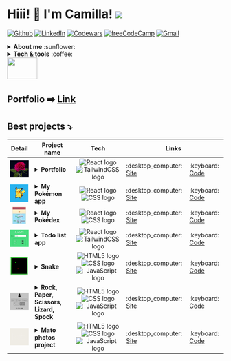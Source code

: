 # Hiii! :wave: I'm Camilla! <img src="https://media.giphy.com/media/mGcNjsfWAjY5AEZNw6/giphy.gif" width="50">

[![Github](https://img.shields.io/badge/-Github-181717?style=flat&logo=Github&logoColor=white)](https://github.com/stars/Camilla-Scarton/lists/rocket-projects) 
[![LinkedIn](https://img.shields.io/badge/-LinkedIn-0077B5?style=flat&logo=LinkedIn&logoColor=white)](https://www.linkedin.com/in/camilla-scarton/) 
[![Codewars](https://img.shields.io/badge/-Codewars-ef4444?style=flat&logo=Codewars&logoColor=white)](https://www.codewars.com/users/Camilla%20Scarton)
[![freeCodeCamp](https://img.shields.io/badge/-freeCodeCamp-181717?style=flat&logo=freeCodeCamp&logoColor=white)](https://www.freecodecamp.org/Camilla_Scarton)
[![Gmail](https://img.shields.io/badge/-Gmail-E62229?style=flat&logo=Gmail&logoColor=white)](mailto:camy.s96@gmail.com)

<details>
  <summary><b>About me</b> :sunflower:</summary>
  <table align="center">
    <tr>
      <td><img align="left" src="https://media.giphy.com/media/aTCvcjvNPdgYZPaRjq/giphy.gif" width="130" height="150" /></td>
      <td>
        <strong>I'm an italian :pizza: web developer. I love music :notes:, cats :smiley_cat: and Sudoku :pencil2:.<br>
        I'm currently working on a complex puzzle :jigsaw: with each piece representing a new skill I acquire :hammer_and_wrench:.<br>
        If I'm not reachable, I'm problably cooking :fried_egg:, gardening :seedling: or crocheting :yarn:.</strong>
      </td>
    </tr>
  </table>
</details>

<details>
  <summary><b>Tech & tools</b> :coffee:</summary>
  <img src="https://img.shields.io/badge/JavaScript-282C34?logo=javascript&logoColor=F7DF1E" alt="JavaScript logo" title="JavaScript" height="25" />
  &nbsp;
  <img src="https://img.shields.io/badge/TypeScript-282C34?logo=typescript&logoColor=3178C6" alt="TypeScript logo" title="TypeScript" height="25" />
  &nbsp;
  <img src="https://img.shields.io/badge/HTML5-282C34?logo=html5&logoColor=E34F26" alt="HTML5 logo" title="HTML5" height="25" />
  &nbsp;
  <img src="https://img.shields.io/badge/CSS-282C34?logo=css&logoColor=1572B6" alt="CSS logo" title="CSS" height="25" />
  &nbsp;
  <img src="https://img.shields.io/badge/Sass-282C34?logo=sass" alt="CSS3 logo" title="Sass" height="25" />
  &nbsp;
  <img src="https://img.shields.io/badge/TailwindCSS-282C34?logo=tailwindcss&logoColor=0EA5E9" alt="TailwindCSS logo" title="TailwindCSS" height="25" />
  &nbsp;
  <img src="https://img.shields.io/badge/Bootstrap-282C34?logo=bootstrap&logoColor=712CF9" alt="Bootstrap logo" title="Bootstrap" height="25" />
  &nbsp;
  <img src="https://img.shields.io/badge/React-282C34?logo=react&logoColor=61DAFB" alt="React logo" title="React" height="25" />
  &nbsp;
  <img src="https://img.shields.io/badge/Redux-282C34?logo=redux&logoColor=764ABC" alt="Redux logo" title="Redux" height="25" />
  &nbsp;
  <img src="https://img.shields.io/badge/Angular-282C34?logo=angular" alt="Angular logo" title="Angular" height="25" />
  &nbsp;
  <img src="https://img.shields.io/badge/npm-282C34?logo=npm" alt="npm logo" title="npm" height="25" />
  &nbsp;
  <img src="https://img.shields.io/badge/Node.js-282C34?logo=node.js&logoColor=43853D" alt="Node.js logo" title="Node.js" height="25" />
  &nbsp;
  <img src="https://img.shields.io/badge/Postman-282C34?logo=Postman" alt="Postman logo" title="Postman" height="25" />
  &nbsp;
  <img src="https://img.shields.io/badge/PocketBase-282C34?logo=pocketbase" alt="PocketBase logo" title="PocketBase" height="25" />
  &nbsp;
  <img src="https://img.shields.io/badge/git-282C34?logo=git&logoColor=F05032" alt="git logo" title="git" height="25" />
  &nbsp;
  <img src="https://img.shields.io/badge/GitKraken-282C34?logo=gitkraken" alt="git kraken" title="kraken" height="25" />
  &nbsp;
  <img src="https://img.shields.io/badge/VSCode-282C34?logo=visual-studio-code&logoColor=007ACC" alt="Visual Studio Code logo" title="Visual Studio Code" height="25" />
  &nbsp;
  <img src="https://img.shields.io/badge/GitHub-282C34?logo=github&logoColor=white" alt="GitHub logo" title="GitHub" height="25" />
  &nbsp;
  <img src="https://img.shields.io/badge/Vite-282C34?logo=vite" alt="Vite logo" title="Vite" height="25" />
  &nbsp;
  <img src="https://img.shields.io/badge/Python-282C34?logo=python" alt="Python logo" title="Python" height="25" />
  &nbsp;
  <img src="https://img.shields.io/badge/Java-282C34?logo=openjdk" alt="Java logo" title="Java" height="25" />
</details>

<img src="https://media.giphy.com/media/4PVeey0T30PAiBYq9n/giphy.gif" width="70" height="50" />

## Portfolio :arrow_right: <a href="https://camilla-scarton.github.io/portfolio/" target="_blank">Link</a>

## Best projects :arrow_heading_down:

<table>
<thead>
  <tr>
    <th>Detail</th>
    <th>Project name</th>
    <th>Tech</th>
    <th colspan="2">Links</th>
  </tr>
</thead>
<tbody>
  
  <tr>
    <td align="center">
      <img src="./img/screen_portfolio.jpg" alt="screen-portfolio" height="40">
    </td>
    <td>
      <details>
        <summary><strong>Portfolio</strong></summary>
        My portfolio with 3 sections: About, Projects and Experiences.
      </details>
    </td>
    <td align="center">
      <img src="https://img.shields.io/badge/%20-282C34?logo=react&logoColor=61DAFB" alt="React logo" title="React" height="25" />
      <img src="https://img.shields.io/badge/%20-282C34?logo=tailwindcss&logoColor=0EA5E9" alt="TailwindCSS logo" title="TailwindCSS" height="25" />
    </td>
    <td>:desktop_computer: <a href="https://camilla-scarton.github.io/portfolio/" target="_blank">Site</a></td>
    <td>:keyboard: <a href="https://github.com/Camilla-Scarton/portfolio" target="_blank">Code</a></td>
  </tr>
  
  <tr>
    <td align="center">
      <img src="./img/screen_pokemon-app.jpg" alt="screen-pokemon-app" height="40">
    </td>
    <td>
      <details>
        <summary><strong>My Pokémon app</strong></summary>
        A Pokémon web app with a landing page and 2 sections: List and Search.
      </details>
    </td>
    <td align="center">
      <img src="https://img.shields.io/badge/%20-282C34?logo=react&logoColor=61DAFB" alt="React logo" title="React" height="25" />
      <img src="https://img.shields.io/badge/%20-282C34?logo=css&logoColor=1572B6" alt="CSS logo" title="CSS" height="25" />
    </td>
    <td>:desktop_computer: <a href="https://camilla-scarton.github.io/pokemon-app/" target="_blank">Site</a></td>
    <td>:keyboard: <a href="https://github.com/Camilla-Scarton/pokemon-app" target="_blank">Code</a></td>
  </tr>
  
  <tr>
    <td align="center">
      <img src="./img/screen_pokedex.jpg" alt="screen-pokedex" height="40">
    </td>
    <td>
      <details>
        <summary><strong>My Pokédex</strong></summary>
        Pokémon list with filters, scroll buttons and a details section!
      </details>
    </td>
    <td align="center">
      <img src="https://img.shields.io/badge/%20-282C34?logo=react&logoColor=61DAFB" alt="React logo" title="React" height="25" />
      <img src="https://img.shields.io/badge/%20-282C34?logo=css&logoColor=1572B6" alt="CSS logo" title="CSS" height="25" />
    </td>
    <td>:desktop_computer: <a href="https://camilla-scarton.github.io/pokedex/" target="_blank">Site</a></td>
    <td>:keyboard: <a href="https://github.com/Camilla-Scarton/pokedex" target="_blank">Code</a></td>
  </tr>
  
  <tr>
    <td align="center">
      <img src="./img/screen_todo.jpg" alt="screen-todo" height="40">
    </td>
    <td>
      <details>
        <summary><strong>Todo list app</strong></summary>
        Make your todos list, saved in the localStorage!
      </details>
    </td>
    <td align="center">
      <img src="https://img.shields.io/badge/%20-282C34?logo=react&logoColor=61DAFB" alt="React logo" title="React" height="25" />
      <img src="https://img.shields.io/badge/%20-282C34?logo=tailwindcss&logoColor=0EA5E9" alt="TailwindCSS logo" title="TailwindCSS" height="25" />
    </td>
    <td>:desktop_computer: <a href="https://camilla-scarton.github.io/Todo-app-green/" target="_blank">Site</a></td>
    <td>:keyboard: <a href="https://github.com/Camilla-Scarton/Todo-app-green" target="_blank">Code</a></td>
  </tr>
  
  <tr>
    <td align="center">
      <img src="./img/screen_snake.jpg" alt="screen-snake" height="40">
    </td>
    <td>
      <details>
        <summary><strong>Snake</strong></summary>
        Snake game with two modes and sound effects!
      </details>
    </td>
    <td align="center">
      <img src="https://img.shields.io/badge/%20-282C34?logo=html5&logoColor=E34F26" alt="HTML5 logo" title="HTML5" height="25" />
      <img src="https://img.shields.io/badge/%20-282C34?logo=css&logoColor=1572B6" alt="CSS logo" title="CSS" height="25" />
      <img src="https://img.shields.io/badge/%20-282C34?logo=javascript&logoColor=F7DF1E" alt="JavaScript logo" title="JavaScript" height="25"/>
    </td>
    <td>:desktop_computer: <a href="https://camilla-scarton.github.io/snake/" target="_blank">Site</a></td>
    <td>:keyboard: <a href="https://github.com/Camilla-Scarton/snake" target="_blank">Code</a></td>
  </tr>

  <tr>
    <td align="center">
      <img src="./img/screen_r-p-s-l-s.jpg" alt="screen-rock-paper-scissors-lizard-spock" height="40">
    </td>
    <td>
      <details>
        <summary><strong>Rock, Paper, Scissors, Lizard, Spock</strong></summary>
        Simple version of the expanded game... with an Easter egg!
      </details>
    </td>
    <td align="center">
      <img src="https://img.shields.io/badge/%20-282C34?logo=html5&logoColor=E34F26" alt="HTML5 logo" title="HTML5" height="25" />
      <img src="https://img.shields.io/badge/%20-282C34?logo=css&logoColor=1572B6" alt="CSS logo" title="CSS" height="25" />
      <img src="https://img.shields.io/badge/%20-282C34?logo=javascript&logoColor=F7DF1E" alt="JavaScript logo" title="JavaScript" height="25"/>
    </td>
    <td>:desktop_computer: <a href="https://camilla-scarton.github.io/rock-paper-scissors-lizard-spock/" target="_blank">Site</a></td>
    <td>:keyboard: <a href="https://github.com/Camilla-Scarton/rock-paper-scissors-lizard-spock" target="_blank">Code</a></td>
  </tr>
  
  <tr>
    <td align="center">
      <img src="./img/screen_mato.jpg" alt="screen-mato" height="40">
    </td>
    <td>
      <details>
        <summary><strong>Mato photos project</strong></summary>
        Move your mouse and see my beautiful cat!
      </details>
    </td>
    <td align="center">
      <img src="https://img.shields.io/badge/%20-282C34?logo=html5&logoColor=E34F26" alt="HTML5 logo" title="HTML5" height="25" />
      <img src="https://img.shields.io/badge/%20-282C34?logo=css&logoColor=1572B6" alt="CSS logo" title="CSS" height="25" />
      <img src="https://img.shields.io/badge/%20-282C34?logo=javascript&logoColor=F7DF1E" alt="JavaScript logo" title="JavaScript" height="25"/>
    </td>
    <td>:desktop_computer: <a href="https://camilla-scarton.github.io/mato/" target="_blank">Site</a></td>
    <td>:keyboard: <a href="https://github.com/Camilla-Scarton/mato" target="_blank">Code</a></td>
  </tr>
  
</tbody>
</table>
